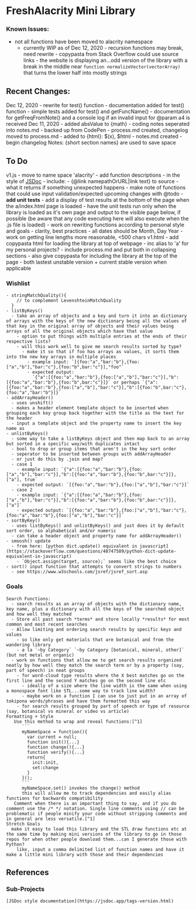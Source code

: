 # FreshAlacrity Mini Library

### Known Issues:
   - not all functions have been moved to alacrity namespace
      - currently WIP as of Dec 12, 2020
    - recursion functions may break, need rewrite
    - copypasta from Stack Overflow could use source links
    - the website is displaying an...odd version of the library with a break in the middle near `function normalizeVector(vectorArray)` that turns the lower half into mostly strings

## Recent Changes:
  Dec 12, 2020
    - rewrite for test() function
    - documentation added for test() function
    - simple tests added for test() and getFuncName()
    - documentation for getFreqFromNote() and a console log if an invalid input for @param a4 is received
  Dec 11, 2020
    - added absValue to {math}
    - coding notes seperated into notes.md
    - backed up from CodePen
    - process.md created, changelog moved to process.md
    - added to {html}: $(x), $html
    - notes.md created
    - begin changelog
  Notes:
    {short section names} are used to save space

## To Do
  v1.js
    - move to name space 'alacrity'
    - add function descriptions
      - in the style of [JSDoc](https://jsdoc.app/tags-param.html#examples)
        - include:
          - {@link namepathOrURL|link text} to source
          - what it returns if something unexpected happens
          - make note of functions that could use input validation/expected upcoming changes with @todo
    - **add unit tests**
        - add a display of test results at the bottom of the page when the a/index.html page is loaded
          - have the unit tests run only when the library is loaded as it's own page and output to the visible page below, if possible (be aware that any code executing here will also execute when the .js file is loaded)
    - work on rewriting functions according to personal style and goals
      - clarity, best practices
      - all dates should be Month, Day Year
    - work on getting line lengths more reasonable, <500 chars
  v1.html
    - add copypasta html for loading the library at top of webpage
      - inc alias to 'a' for my personal projects?
    - include process.md and put both in collapsing sections
    - also give copypasta for including the library at the top of the page
      - both lastest unstable version + current stable version when applicable

  ### Wishlist
    - stringMatchQuality(){
        // to complement LevenshteinMatchQuality
      }
    - listByKeys()
      - take an array of objects and a key and turn it into an dictionary of arrays with the keys of the new dictionary being all the values of that key in the original array of objects and their values being arrays of all the original objects which have that value
        - option to put things with multiple entries at the ends of their respective lists?
        - will this work well to give me search results sorted by type?
          - make it so that if foo has arrays as values, it sorts them into the new key arrays in multiple places
            - example input: `[{foo:"a","bar:"b"},{foo:["a","b"],"bar:"c"},{foo:"b",bar:"c"}],"foo"`
            - expected output:
              `{"a":[{foo:"a","bar:"b"},{foo:["a","b"],"bar:"c"}],"b":[{foo:"a","bar:"b"},{foo:"b",bar:"c"}]}` or perhaps `{"a":[{foo:"a","bar:"b"},{foo:["a","b"],"bar:"c"}],"b":[{foo:"b",bar:"c"},{foo:"a","bar:"b"}]}`
    - addArrayHeader()
      - uses unshift()
      - makes a header element template object to be inserted when grouping each key group back together with the title as the text for the header
      - input a template object and the property name to insert the key name as
    - unlistByKeys()
      - some way to take a listByKeys object and then map back to an array but sorted in a specific way/with duplicates intact
      - bool to drop or group items that aren't in the key sort order
      - seperator to be inserted between groups with addArrayHeader
      - or just do this by .join and map?
      - case 1
        - example input: `{"a":[{foo:"a","bar:"b"},{foo:["a","b"],"bar:"c"}],"b":[{foo:"a","bar:"b"},{foo:"b",bar:"c"}]}, ["a"], true`
        - expected output: `[{foo:"a","bar:"b"},{foo:["a","b"],"bar:"c"}]`
      - case 2
        - example input: `{"a":[{foo:"a","bar:"b"},{foo:["a","b"],"bar:"c"}],"b":[{foo:"a","bar:"b"},{foo:"b",bar:"c"}]}, ["a"]`
        - expected output: `[{foo:"a","bar:"b"},{foo:["a","b"],"bar:"c"},{foo:"a","bar:"b"},{foo:["a","b"],"bar:"c"}]`
    - sortByKey()
      - uses listByKeys() and unlistByKeys() and just does it by default sort order, so alphabetical and/or numeric
      - can take a header object and property name for addArrayHeader()
    - smoosh() update
      - from here: [python dict.update() equivalent in javascript](https://stackoverflow.com/questions/48747589/python-dict-update-equivalent-in-javascript)
        - `Object.assign(target, source);` seems like the best choice
    - sort() input function that attempts to convert strings to numbers
      - see https://www.w3schools.com/jsref/jsref_sort.asp

  ### Goals
    Search Functions:
      - search results as an array of objects with the dictionary name, key name, plus a dictionary with all the keys of the searched object and how well they matched
      - Store all past search *terms* and store locally *results* for most common and most recent searches
      - Allow limiting and ordering search results by specific keys and values
        - so like only get materials that are botanical and from the wandering library
        - a la `~by Category` `~by Category [botanical, mineral, other]` (but not metal or organic)
      - work on functions that allow me to get search results organized neatly by how well they match the search term or by a property (say, part of speech) in neat groups
        - for word-cloud type results where the X best matches go on the first line and the second Y matches go on the second line etc
          - ideally of a size where the line width is the same when using a monospace font like STL...some way to track line width?
          - maybe work on a function I can use to just put in an array of tokipona words/phrases and have them formatted this way
        - for search results grouped by part of speech or type of resource (say, botanical vs mineral or video vs article)
    Formatting + Style
       Use this method to wrap and reveal functions:[^1]
          ```
          myNameSpace = function(){
            var current = null;
            function init(){...}
            function change(){...}
            function verify(){...}
            return{
              init:init,
              set:change
            }
          }();
          ```
          myNameSpace.set() invokes the change() method
          this will allow me to track dependencies and easily alias functions for backwards compatibility
       Comment when there is an important thing to say, and if you do comment use the /* */ notation. Single line comments using // can be problematic if people minify your code without stripping comments and in general are less versatile.[^1]
    Stretch Goals
      make it easy to load this library and the STL draw functions etc at the same time by making mini versions of the library to go in those repos for when other people download them...can I generate those with Python?
        like, input a comma delimited list of function names and have it make a little mini library with those and their dependencies

## References
  [^1]: [Javascript Best Practices - W3C Wiki](https://www.w3.org/wiki/JavaScript_best_practices)
  ### Sub-Projects
    [JSDoc style documentation](https://jsdoc.app/tags-version.html)
